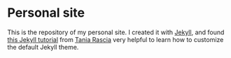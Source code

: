 # Personal site

This is the repository of my personal site. I created it with [Jekyll](https://jekyllrb.com/), and found [this Jekyll tutorial](https://www.taniarascia.com/make-a-static-website-with-jekyll/) from [Tania Rascia](https://www.taniarascia.com/) very helpful to learn how to customize the default Jekyll theme.
